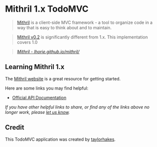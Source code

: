 # Mithril 1.x TodoMVC

> [Mithril](http://mithril.js.org/) is a client-side MVC framework - a tool to organize code in a way that is easy to think about and to maintain.

> [Mithril v0.2](http://mithriljs.org/) is significantly different from 1.x. This implementation covers 1.0

> _[Mithril - lhorie.github.io/mithril/](https://github.com/lhorie/mithril.js)_

## Learning Mithril 1.x

The [Mithril website](http://mithril.js.org/#getting-started) is a great resource for getting started.

Here are some links you may find helpful:

* [Official API Documentation](http://mithril.js.org/api.html)

_If you have other helpful links to share, or find any of the links above no longer work, please [let us know](https://github.com/tastejs/todomvc/issues)._

## Credit
This TodoMVC application was created by [taylorhakes](https://github.com/taylorhakes).
